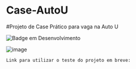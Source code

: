 # Case-AutoU
#Projeto de Case Prático para vaga na Auto U

![Badge em Desenvolvimento](https://img.shields.io/static/v1?label=STATUS&message=EM%20DESENVOLVIMENTO&color=yellow&style=flat-square)

![image](https://user-images.githubusercontent.com/113362701/201206496-99b38ff1-8f7a-48e6-9607-04b96ab7cd8f.png)


```
Link para utilizar o teste do projeto em breve:
```

